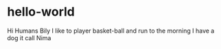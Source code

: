 # hello-world
Hi Humans Bily
I like to player basket-ball and run to the morning I have a dog it call Nima 

